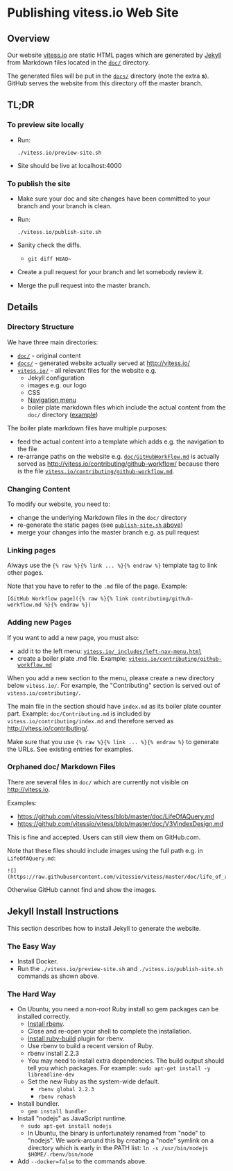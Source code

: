 # Publishing vitess.io Web Site

## Overview

Our website [vitess.io](https://vitess.io) are static HTML pages which are
generated by [Jekyll](https://github.com/jekyll/jekyll) from Markdown files
located in the [`doc/`](https://github.com/vitessio/vitess/tree/master/doc)
directory.

The generated files will be put in the
[`docs/`](https://github.com/vitessio/vitess/tree/master/docs) directory (note
the extra **s**). GitHub serves the website from this directory off the master
branch.

## TL;DR

### To preview site locally

*   Run:

    ```
    ./vitess.io/preview-site.sh
    ```

*   Site should be live at localhost:4000

### To publish the site

*   Make sure your doc and site changes have been committed to your branch and
    your branch is clean.
*   Run:

    ```
    ./vitess.io/publish-site.sh
    ```

*   Sanity check the diffs.
    *   `git diff HEAD~`
*   Create a pull request for your branch and let somebody review it.
*   Merge the pull request into the master branch.

## Details

### Directory Structure

We have three main directories:

*   [`doc/`](https://github.com/vitessio/vitess/tree/master/doc) - original
    content
*   [`docs/`](https://github.com/vitessio/vitess/tree/master/docs) - generated
    website actually served at http://vitess.io/
*   [`vitess.io/`](https://github.com/vitessio/vitess/tree/master/vitess.io) -
    all relevant files for the website e.g.
    *   Jekyll configuration
    *   images e.g. our logo
    *   CSS
    *   [Navigation
        menu](https://github.com/vitessio/vitess/blob/master/vitess.io/_includes/left-nav-menu.html)
    *   boiler plate markdown files which include the actual content from the
        `doc/` directory
        ([example](https://github.com/vitessio/vitess/blob/master/vitess.io/contributing/github-workflow.md))

The boiler plate markdown files have multiple purposes:

*   feed the actual content into a template which adds e.g. the navigation to
    the file
*   re-arrange paths on the website e.g.
    [`doc/GitHubWorkFlow.md`](https://github.com/vitessio/vitess/blob/master/doc/GitHubWorkflow.md)
    is actually served as http://vitess.io/contributing/github-workflow/
    because there is the file
    [`vitess.io/contributing/github-workflow.md`](https://github.com/vitessio/vitess/blob/master/vitess.io/contributing/github-workflow.md).

### Changing Content

To modify our website, you need to:

*   change the underlying Markdown files in the `doc/` directory
*   re-generate the static pages (see [`publish-site.sh`
    above](#to-publish-the-site))
*   merge your changes into the master branch e.g. as pull request

### Linking pages

Always use the `{% raw %}{% link ... %}{% endraw %}` template tag to link other pages.

Note that you have to refer to the `.md` file of the page. Example:

```
[GitHub Workflow page]({% raw %}{% link contributing/github-workflow.md %}{% endraw %})
```

### Adding new Pages

If you want to add a new page, you must also:

*   add it to the left menu:
    [`vitess.io/_includes/left-nav-menu.html`](https://github.com/vitessio/vitess/blob/master/vitess.io/_includes/left-nav-menu.html)
*   create a boiler plate .md file. Example:
    [`vitess.io/contributing/github-workflow.md`](https://github.com/vitessio/vitess/blob/master/vitess.io/contributing/github-workflow.md)

When you add a new section to the menu, please create a new directory below
`vitess.io/`. For example, the "Contributing" section is served out of
`vitess.io/contributing/`.

The main file in the section should have `index.md` as its boiler plate counter
part. Example: `doc/Contributing.md` is included by
`vitess.io/contributing/index.md` and therefore served as
http://vitess.io/contributing/.

Make sure that you use `{% raw %}{% link ... %}{% endraw %}` to generate the URLs.
See existing entries for examples.

### Orphaned doc/ Markdown Files

There are several files in `doc/` which are currently not visible on
http://vitess.io.

Examples:

*   https://github.com/vitessio/vitess/blob/master/doc/LifeOfAQuery.md
*   https://github.com/vitessio/vitess/blob/master/doc/V3VindexDesign.md

This is fine and accepted. Users can still view them on GitHub.com.

Note that these files should include images using the full path e.g. in
`LifeOfAQuery.md`:

```
![](https://raw.githubusercontent.com/vitessio/vitess/master/doc/life_of_a_query.png)
```

Otherwise GitHub cannot find and show the images.

## Jekyll Install Instructions

This section describes how to install Jekyll to generate the website.

### The Easy Way

*   Install Docker.
*   Run the `./vitess.io/preview-site.sh` and `./vitess.io/publish-site.sh` commands as shown above.

### The Hard Way

*   On Ubuntu, you need a non-root Ruby install so gem packages can be
    installed correctly.
    *   [Install rbenv](https://github.com/sstephenson/rbenv#installation).
    *   Close and re-open your shell to complete the installation.
    *   [Install
        ruby-build](https://github.com/sstephenson/ruby-build#installation)
        plugin for rbenv.
    *   Use rbenv to build a recent version of Ruby.
    *   rbenv install 2.2.3
    *   You may need to install extra dependencies. The build output should tell
        you which packages. For example: ```sudo apt-get install -y libreadline-dev```
    *   Set the new Ruby as the system-wide default.
        *   ```rbenv global 2.2.3```
        *   ```rbenv rehash```
*   Install bundler.
    *   ```gem install bundler```
*   Install "nodejs" as JavaScript runtime.
    *   ```sudo apt-get install nodejs```
    *   In Ubuntu, the binary is unfortunately renamed from "node" to "nodejs".
        We work-around this by creating a "node" symlink on a directory which is
        early in the PATH list: ```ln -s /usr/bin/nodejs $HOME/.rbenv/bin/node```
*   Add `--docker=false` to the commands above.

